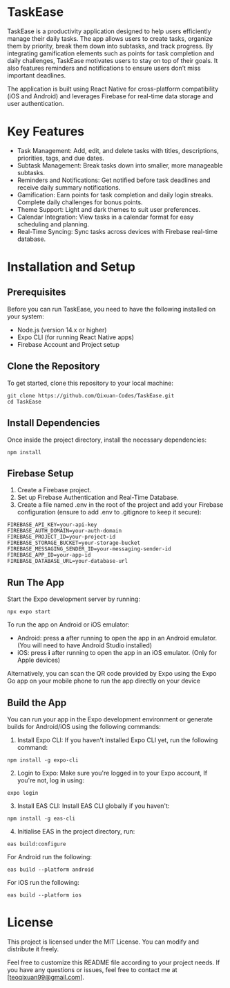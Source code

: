 # TaskEase
TaskEase is a productivity application designed to help users efficiently manage their daily tasks. The app allows users to create tasks, organize them by priority, break them down into subtasks, and track progress. By integrating gamification elements such as points for task completion and daily challenges, TaskEase motivates users to stay on top of their goals. It also features reminders and notifications to ensure users don’t miss important deadlines.

The application is built using React Native for cross-platform compatibility (iOS and Android) and leverages Firebase for real-time data storage and user authentication.

# Key Features
- Task Management: Add, edit, and delete tasks with titles, descriptions, priorities, tags, and due dates.
- Subtask Management: Break tasks down into smaller, more manageable subtasks.
- Reminders and Notifications: Get notified before task deadlines and receive daily summary notifications.
- Gamification: Earn points for task completion and daily login streaks. Complete daily challenges for bonus points.
- Theme Support: Light and dark themes to suit user preferences.
- Calendar Integration: View tasks in a calendar format for easy scheduling and planning.
- Real-Time Syncing: Sync tasks across devices with Firebase real-time database.

# Installation and Setup
## Prerequisites
Before you can run TaskEase, you need to have the following installed on your system:
- Node.js (version 14.x or higher)
- Expo CLI (for running React Native apps)
- Firebase Account and Project setup

## Clone the Repository
To get started, clone this repository to your local machine:
```
git clone https://github.com/Qixuan-Codes/TaskEase.git
cd TaskEase
```

## Install Dependencies
Once inside the project directory, install the necessary dependencies:
```
npm install
```

## Firebase Setup
1. Create a Firebase project.
2. Set up Firebase Authentication and Real-Time Database.
3. Create a file named .env in the root of the project and add your Firebase configuration (ensure to add .env to .gitignore to keep it secure):

```
FIREBASE_API_KEY=your-api-key
FIREBASE_AUTH_DOMAIN=your-auth-domain
FIREBASE_PROJECT_ID=your-project-id
FIREBASE_STORAGE_BUCKET=your-storage-bucket
FIREBASE_MESSAGING_SENDER_ID=your-messaging-sender-id
FIREBASE_APP_ID=your-app-id
FIREBASE_DATABASE_URL=your-database-url
```

## Run The App
Start the Expo development server by running:
```
npx expo start
```
To run the app on Android or iOS emulator:
- Android: press **a** after running to open the app in an Android emulator. (You will need to have Android Studio installed)
- iOS: press **i** after running to open the app in an iOS emulator. (Only for Apple devices)

Alternatively, you can scan the QR code provided by Expo using the Expo Go app on your mobile phone to run the app directly on your device

## Build the App
You can run your app in the Expo development environment or generate builds for Android/iOS using the following commands:

1. Install Expo CLI: If you haven't installed Expo CLI yet, run the following command:
```
npm install -g expo-cli
```

2. Login to Expo: Make sure you're logged in to your Expo account, If you're not, log in using:
```
expo login
```

3. Install EAS CLI: Install EAS CLI globally if you haven't:
```
npm install -g eas-cli
```

4. Initialise EAS in the project directory, run:
```
eas build:configure
```

For Android run the following:
```
eas build --platform android
```

For iOS run the following:
```
eas build --platform ios
```

# License
This project is licensed under the MIT License. You can modify and distribute it freely.

Feel free to customize this README file according to your project needs. If you have any questions or issues, feel free to contact me at [teoqixuan99@gmail.com].